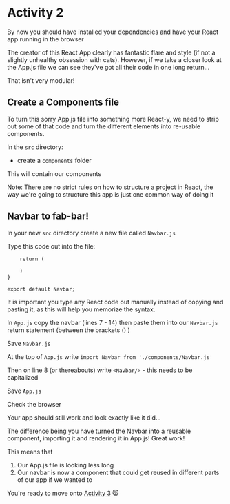 # Activity 2

By now you should have installed your dependencies and have your React app running in the browser

The creator of this React App clearly has fantastic flare and style (if not a slightly unhealthy obsession with cats). However, if we take a closer look at the App.js file we can see they've got all their code in one long return... 

That isn't very modular!

## Create a Components file

To turn this sorry App.js file into something more React-y, we need to strip out some of that code and turn the different elements into re-usable components.

In the `src` directory:

- create a `components` folder 

This will contain our components

Note: There are no strict rules on how to structure a project in React, the way we're going to structure this app is just one common way of doing it

## Navbar to fab-bar! 

In your new `src` directory create a new file called `Navbar.js`

Type this code out into the file:

```function Navbar() {
    return (
        
    )
}

export default Navbar;
```

It is important you type any React code out manually instead of copying and pasting it, as this will help you memorize the syntax.

In `App.js` copy the navbar (lines 7 - 14) then paste them into our `Navbar.js` return statement (between the brackets () )

Save `Navbar.js`

At the top of `App.js` write `import Navbar from './components/Navbar.js'`

Then on line 8 (or thereabouts) write `<Navbar/>` - this needs to be capitalized 

Save `App.js`

Check the browser

Your app should still work and look exactly like it did... 

The difference being you have turned the Navbar into a reusable component, importing it and rendering it in App.js! Great work! 

This means that 

1. Our App.js file is looking less long
2. Our navbar is now a component that could get reused in different parts of our app if we wanted to

You're ready to move onto [Activity 3](./activity-3.md) 😸




